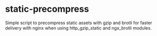 # static-precompress
Simple script to precompress static assets with gzip and brotli for faster delivery with nginx when using http_gzip_static and ngx_brotli modules.
